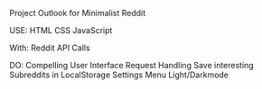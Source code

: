 Project Outlook for Minimalist Reddit

USE:
HTML
CSS
JavaScript


With:
Reddit API Calls


DO:
Compelling User Interface
Request Handling
Save interesting Subreddits in LocalStorage
Settings Menu
Light/Darkmode
